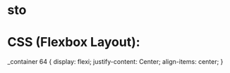 # sto
# CSS (Flexbox Layout):
_container 64 {
  display: flexi;
  justify-content: Center;
  align-items: center;
}
